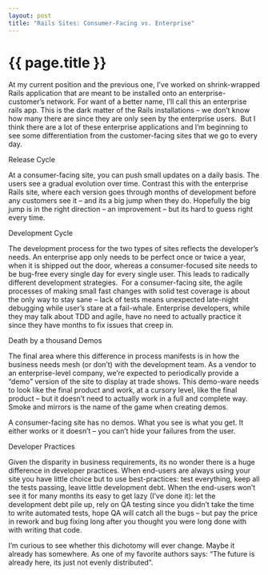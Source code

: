 ```yaml
---
layout: post
title: "Rails Sites: Consumer-Facing vs. Enterprise"
---
```

# {{ page.title }}
<p>At my current position and the previous one, I’ve worked on shrink-wrapped Rails application that are meant to be installed onto an enterprise-customer’s network. For want of a better name, I’ll call this an enterprise rails app. This is the dark matter of the Rails installations – we don’t know how many there are since they are only seen by the enterprise users.  But I think there are a lot of these enterprise applications and I’m beginning to see some differentiation from the customer-facing sites that we go to every day.</p>
<p>Release Cycle</p>
<p>At a consumer-facing site, you can push small updates on a daily basis. The users see a gradual evolution over time. Contrast this with the enterprise Rails site, where each version goes through months of development before any customers see it – and its a big jump when they do. Hopefully the big jump is in the right direction – an improvement – but its hard to guess right every time.</p>
<p>Development Cycle</p>
<p>The development process for the two types of sites reflects the developer’s needs. An enterprise app only needs to be perfect once or twice a year, when it is shipped out the door, whereas a consumer-focused site needs to be bug-free every single day for every single user. This leads to radically different development strategies.  For a consumer-facing site, the agile processes of making small fast changes with solid test coverage is about the only way to stay sane – lack of tests means unexpected late-night debugging while user’s stare at a fail-whale. Enterprise developers, while they may talk about TDD and agile, have no need to actually practice it since they have months to fix issues that creep in.</p>
<p>Death by a thousand Demos</p>
<p>The final area where this difference in process manifests is in how the business needs mesh (or don’t) with the development team. As a vendor to an enterprise-level company, we’re expected to periodically provide a “demo” version of the site to display at trade shows. This demo-ware needs to look like the final product and work, at a cursory level, like the final product – but it doesn’t need to actually work in a full and complete way. Smoke and mirrors is the name of the game when creating demos.</p>
<p>A consumer-facing site has no demos. What you see is what you get. It either works or it doesn’t – you can’t hide your failures from the user.</p>
<p>Developer Practices</p>
<p>Given the disparity in business requirements, its no wonder there is a huge difference in developer practices. When end-users are always using your site you have little choice but to use best-practices: test everything, keep all the tests passing, leave little development debt. When the end-users won’t see it for many months its easy to get lazy (I’ve done it): let the development debt pile up, rely on QA testing since you didn’t take the time to write automated tests, hope QA will catch all the bugs – but pay the price in rework and bug fixing long after you thought you were long done with with writing that code.</p>
<p>I’m curious to see whether this dichotomy will ever change. Maybe it already has somewhere. As one of my favorite authors says: “The future is already here, its just not evenly distributed”.</p>
